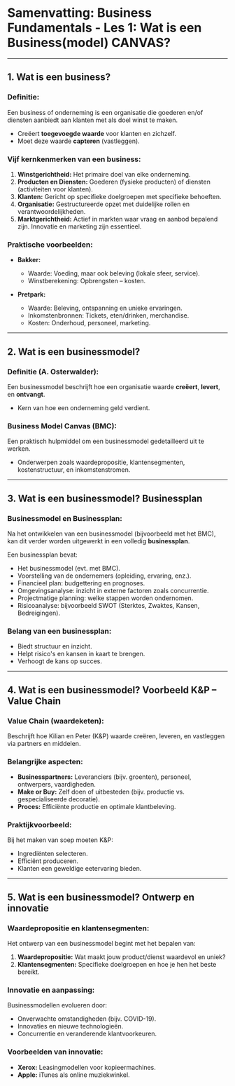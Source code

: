 # **Samenvatting: Business Fundamentals - Les 1: Wat is een Business(model) CANVAS?**

---

## **1. Wat is een business?**

### **Definitie:**  
Een business of onderneming is een organisatie die goederen en/of diensten aanbiedt aan klanten met als doel winst te maken.  
- Creëert **toegevoegde waarde** voor klanten en zichzelf.  
- Moet deze waarde **capteren** (vastleggen).  

### **Vijf kernkenmerken van een business:**  
1. **Winstgerichtheid:** Het primaire doel van elke onderneming.  
2. **Producten en Diensten:** Goederen (fysieke producten) of diensten (activiteiten voor klanten).  
3. **Klanten:** Gericht op specifieke doelgroepen met specifieke behoeften.  
4. **Organisatie:** Gestructureerde opzet met duidelijke rollen en verantwoordelijkheden.  
5. **Marktgerichtheid:** Actief in markten waar vraag en aanbod bepalend zijn. Innovatie en marketing zijn essentieel.  

### **Praktische voorbeelden:**  
- **Bakker:**  
  - Waarde: Voeding, maar ook beleving (lokale sfeer, service).  
  - Winstberekening: Opbrengsten – kosten.  

- **Pretpark:**  
  - Waarde: Beleving, ontspanning en unieke ervaringen.  
  - Inkomstenbronnen: Tickets, eten/drinken, merchandise.  
  - Kosten: Onderhoud, personeel, marketing.  

---

## **2. Wat is een businessmodel?**

### **Definitie (A. Osterwalder):**  
Een businessmodel beschrijft hoe een organisatie waarde **creëert**, **levert**, en **ontvangt**.  
- Kern van hoe een onderneming geld verdient.  

### **Business Model Canvas (BMC):**  
Een praktisch hulpmiddel om een businessmodel gedetailleerd uit te werken.  
- Onderwerpen zoals waardepropositie, klantensegmenten, kostenstructuur, en inkomstenstromen.  

---

## **3. Wat is een businessmodel? Businessplan**

### **Businessmodel en Businessplan:**  
Na het ontwikkelen van een businessmodel (bijvoorbeeld met het BMC), kan dit verder worden uitgewerkt in een volledig **businessplan**.  

Een businessplan bevat:  
- Het businessmodel (evt. met BMC).  
- Voorstelling van de ondernemers (opleiding, ervaring, enz.).  
- Financieel plan: budgettering en prognoses.  
- Omgevingsanalyse: inzicht in externe factoren zoals concurrentie.  
- Projectmatige planning: welke stappen worden ondernomen.  
- Risicoanalyse: bijvoorbeeld SWOT (Sterktes, Zwaktes, Kansen, Bedreigingen).  

### **Belang van een businessplan:**  
- Biedt structuur en inzicht.  
- Helpt risico's en kansen in kaart te brengen.  
- Verhoogt de kans op succes.  

---

## **4. Wat is een businessmodel? Voorbeeld K&P – Value Chain**

### **Value Chain (waardeketen):**  
Beschrijft hoe Kilian en Peter (K&P) waarde creëren, leveren, en vastleggen via partners en middelen.  

### **Belangrijke aspecten:**  
- **Businesspartners:** Leveranciers (bijv. groenten), personeel, ontwerpers, vaardigheden.  
- **Make or Buy:** Zelf doen of uitbesteden (bijv. productie vs. gespecialiseerde decoratie).  
- **Proces:** Efficiënte productie en optimale klantbeleving.  

### **Praktijkvoorbeeld:**  
Bij het maken van soep moeten K&P:  
- Ingrediënten selecteren.  
- Efficiënt produceren.  
- Klanten een geweldige eetervaring bieden.  

---

## **5. Wat is een businessmodel? Ontwerp en innovatie**

### **Waardepropositie en klantensegmenten:**  
Het ontwerp van een businessmodel begint met het bepalen van:  
1. **Waardepropositie:** Wat maakt jouw product/dienst waardevol en uniek?  
2. **Klantensegmenten:** Specifieke doelgroepen en hoe je hen het beste bereikt.  

### **Innovatie en aanpassing:**  
Businessmodellen evolueren door:  
- Onverwachte omstandigheden (bijv. COVID-19).  
- Innovaties en nieuwe technologieën.  
- Concurrentie en veranderende klantvoorkeuren.  

### **Voorbeelden van innovatie:**  
- **Xerox:** Leasingmodellen voor kopieermachines.  
- **Apple:** iTunes als online muziekwinkel.  


